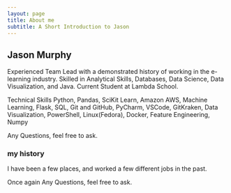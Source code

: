 ```yaml
---
layout: page
title: About me
subtitle: A Short Introduction to Jason
---
```


## Jason Murphy
Experienced Team Lead with a demonstrated history of working in the e-learning industry. Skilled in Analytical Skills, Databases, Data Science, Data Visualization, and Java. Current Student at Lambda School.

Technical Skills
Python, Pandas, SciKit Learn, Amazon AWS, Machine Learning, Flask, SQL, Git and GitHub, PyCharm, VSCode, GitKraken, Data Visualization, PowerShell, Linux(Fedora), Docker,
Feature Engineering, Numpy 

Any Questions, feel free to ask.

### my history

I have been a few places, and worked a few different jobs in the past.

Once again
Any Questions, feel free to ask.
